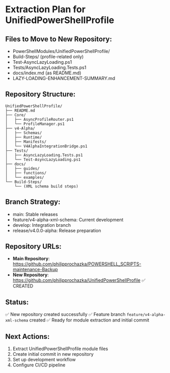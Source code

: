 # Extraction Plan for UnifiedPowerShellProfile

## Files to Move to New Repository:
- PowerShellModules/UnifiedPowerShellProfile/
- Build-Steps/ (profile-related only)
- Test-AsyncLazyLoading.ps1
- Tests/AsyncLazyLoading.Tests.ps1
- docs/index.md (as README.md)
- LAZY-LOADING-ENHANCEMENT-SUMMARY.md

## Repository Structure:
```
UnifiedPowerShellProfile/
├── README.md
├── Core/
│   ├── AsyncProfileRouter.ps1
│   └── ProfileManager.ps1
├── v4-Alpha/
│   ├── Schemas/
│   ├── Runtime/
│   ├── Manifests/
│   └── V4AlphaIntegrationBridge.ps1
├── Tests/
│   ├── AsyncLazyLoading.Tests.ps1
│   └── Test-AsyncLazyLoading.ps1
├── docs/
│   ├── guides/
│   ├── functions/
│   └── examples/
└── Build-Steps/
    └── (XML schema build steps)
```

## Branch Strategy:
- main: Stable releases
- feature/v4-alpha-xml-schema: Current development
- develop: Integration branch
- release/v4.0.0-alpha: Release preparation

## Repository URLs:
- **Main Repository**: https://github.com/philipprochazka/POWERSHELL_SCRIPTS-maintenance-Backup
- **New Repository**: https://github.com/philipprochazka/UnifiedPowerShellProfile ✅ CREATED

## Status:
✅ New repository created successfully
✅ Feature branch `feature/v4-alpha-xml-schema` created
✅ Ready for module extraction and initial commit

## Next Actions:
1. Extract UnifiedPowerShellProfile module files
2. Create initial commit in new repository
3. Set up development workflow
4. Configure CI/CD pipeline
